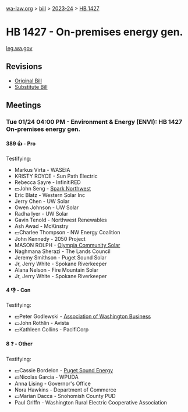 [wa-law.org](/) > [bill](/bill/) > [2023-24](/bill/2023-24/) > [HB 1427](/bill/2023-24/hb/1427/)

# HB 1427 - On-premises energy gen.
[leg.wa.gov](https://app.leg.wa.gov/billsummary?BillNumber=1427&Year=2023&Initiative=false)

## Revisions
* [Original Bill](1/)
* [Substitute Bill](S/)

## Meetings
### Tue 01/24 04:00 PM - Environment & Energy (ENVI): HB 1427 On-premises energy gen.
#### 389 👍 - Pro
Testifying:
* Markus Virta - WASEIA
* KRISTY ROYCE - Sun Path Electric
* Rebecca Sayre - InfinitiRED
* 💵John Seng - [Spark Northwest](/org/spark_northwest/)
* Eric Blatz - Western Solar Inc
* Jerry Chen - UW Solar
* Owen Johnson - UW Solar
* Radha Iyer - UW Solar
* Gavin Tenold - Northwest Renewables
* Ash Awad - McKinstry
* 💵Charlee Thompson - NW Energy Coalition
* John Kennedy - 2050 Project
* MASON ROLPH - [Olympia Community Solar](/org/olympia_community_solar/)
* Naghmana Sherazi - The Lands Council
* Jeremy Smithson - Puget Sound Solar
* Jr, Jerry White - Spokane Riverkeeper
* Alana Nelson - Fire Mountain Solar
* Jr, Jerry White - Spokane Riverkeeper

#### 4 👎 - Con
Testifying:
* 💵Peter Godlewski - [Association of Washington Business](/org/association_of_washington_business/)
* 💵John Rothlin - Avista
* 💵Kathleen Collins - PacifiCorp

#### 8 ❓ - Other
Testifying:
* 💵Cassie Bordelon - [Puget Sound Energy](/org/puget_sound_energy_inc/)
* 💵Nicolas Garcia - WPUDA
* Anna Lising - Governor's Office
* Nora Hawkins - Department of Commerce
* 💵Marian Dacca - Snohomish County PUD
* Paul Griffn - Washington Rural Electric Cooperative Association
